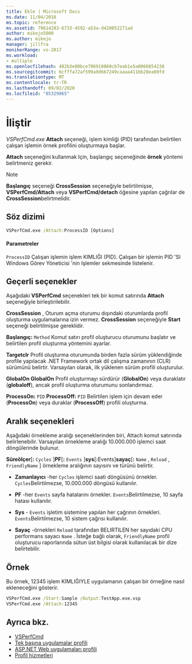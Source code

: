 ```yaml
---
title: Ekle | Microsoft Docs
ms.date: 11/04/2016
ms.topic: reference
ms.assetid: 79614283-6733-4592-a53a-d428052271ad
author: mikejo5000
ms.author: mikejo
manager: jillfra
monikerRange: vs-2017
ms.workload:
- multiple
ms.openlocfilehash: 482b3e80bce796910860cb7eab1e5a0066854238
ms.sourcegitcommit: 6cfffa72af599a9d667249caaaa411bb28ea69fd
ms.translationtype: MT
ms.contentlocale: tr-TR
ms.lasthandoff: 09/02/2020
ms.locfileid: "85329865"
---
```

# <a name="attach"></a>İliştir
*VSPerfCmd.exe* **Attach** seçeneği, işlem kimliği (PID) tarafından belirtilen çalışan işlemin örnek profilini oluşturmaya başlar.

 **Attach** seçeneğini kullanmak Için, başlangıç seçeneğinde **örnek** yöntemi belirtmeniz gerekir.

> [!NOTE]
> **Başlangıç** seçeneği **CrossSession** seçeneğiyle belirtilmişse, **VSPerfCmd/Attach** veya **VSPerfCmd/detach** öğesine yapılan çağrılar de **CrossSession**belirtmelidir.

## <a name="syntax"></a>Söz dizimi

```cmd
VSPerfCmd.exe /Attach:ProcessID [Options]
```

#### <a name="parameters"></a>Parametreler
 `ProcessID` Çalışan işlemin işlem KIMLIĞI (PID). Çalışan bir işlemin PID 'SI Windows Görev Yöneticisi 'nin Işlemler sekmesinde listelenir.

## <a name="valid-options"></a>Geçerli seçenekler
 Aşağıdaki **VSPerfCmd** seçenekleri tek bir komut satırında **Attach** seçeneğiyle birleştirilebilir.

 **CrossSession** , Oturum açma oturumu dışındaki oturumlarda profil oluşturma uygulamalarına izin vermez. **CrossSession** seçeneğiyle **Start** seçeneği belirtilmişse gereklidir.

 **Başlangıç:** `Method` Komut satırı profil oluşturucu oturumunu başlatır ve belirtilen profil oluşturma yöntemini ayarlar.

 **Targetclr** Profil oluşturma oturumunda birden fazla sürüm yüklendiğinde profile yapılacak .NET Framework ortak dil çalışma zamanının (CLR) sürümünü belirtir. Varsayılan olarak, ilk yüklenen sürüm profili oluşturulur.

 **GlobalOn GlobalOn** Profil oluşturmayı sürdürür (**GlobalOn**) veya duraklatır (**globaloff**), ancak profil oluşturma oturumunu sonlandırmaz.

 **ProcessOn:** `PID` **ProcessOff:** `PID` Belirtilen işlem için devam eder (**ProcessOn**) veya duraklar (**ProcessOff**) profili oluşturma.

## <a name="interval-options"></a>Aralık seçenekleri
 Aşağıdaki örnekleme aralığı seçeneklerinden biri, Attach komut satırında belirlenebilir. Varsayılan örnekleme aralığı 10.000.000 işlemci saat döngülerinde bulunur.

 **Süreölçer**[**:** `Cycles` ]**PF**[**:** `Events` ]**sys**[<strong>:</strong>Events]**sayaç**[**:** `Name` , `Reload` , `FriendlyName` ] örnekleme aralığının sayısını ve türünü belirtir.

- **Zamanlayıcı** -her `Cycles` işlemci saati döngüsünü örnekler. `Cycles`Belirtilmezse, 10.000.000 döngüsü kullanılır.

- **PF** -her `Events` sayfa hatalarını örnekler. `Events`Belirtilmezse, 10 sayfa hatası kullanılır.

- **Sys** - `Events` işletim sistemine yapılan her çağrının örnekleri. `Events`Belirtilmezse, 10 sistem çağrısı kullanılır.

- **Sayaç** -örnekleri `Reload` tarafından BELIRTILEN her sayıdaki CPU performans sayacı `Name` . İsteğe bağlı olarak, `FriendlyName` profil oluşturucu raporlarında sütun üst bilgisi olarak kullanılacak bir dize belirtebilir.

## <a name="example"></a>Örnek
 Bu örnek, 12345 işlem KIMLIĞIYLE uygulamanın çalışan bir örneğine nasıl ekleneceğini gösterir.

```cmd
VSPerfCmd.exe /Start:Sample /Output:TestApp.exe.vsp
VSPerfCmd.exe /Attach:12345
```

## <a name="see-also"></a>Ayrıca bkz.
- [VSPerfCmd](../profiling/vsperfcmd.md)
- [Tek başına uygulamalar profili](../profiling/command-line-profiling-of-stand-alone-applications.md)
- [ASP.NET Web uygulamaları profili](../profiling/command-line-profiling-of-aspnet-web-applications.md)
- [Profil hizmetleri](../profiling/command-line-profiling-of-services.md)
